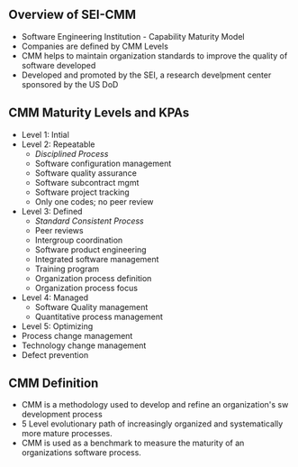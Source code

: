 ## Overview of SEI-CMM
- Software Engineering Institution - Capability Maturity Model
- Companies are defined by CMM Levels
- CMM helps to maintain organization standards to improve the quality of software developed
- Developed and promoted by the SEI, a research develpment center sponsored by the US DoD

## CMM Maturity Levels and KPAs
- Level 1: Intial
- Level 2: Repeatable
  - *Disciplined Process*
  - Software configuration management
  - Software quality assurance
  - Software subcontract mgmt
  - Software project tracking
  - Only one codes; no peer review
- Level 3: Defined
  - *Standard Consistent Process*
  - Peer reviews
  - Intergroup coordination
  - Software product engineering
  - Integrated software management
  - Training program
  - Organization process definition
  - Organization process focus
- Level 4: Managed
  - Software Quality management
  - Quantitative process management
- Level 5: Optimizing
 - Process change management
 - Technology change management
 - Defect prevention
 
## CMM Definition
- CMM is a methodology used to develop and refine an organization's sw development process
- 5 Level evolutionary path of increasingly organized and systematically more mature processes.
- CMM is used as a benchmark to measure the maturity of an organizations software process.
